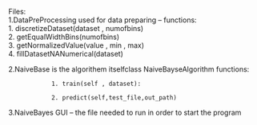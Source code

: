 Files: 																	
1.DataPreProcessing used for data preparing – functions:										
				1. discretizeDataset(dataset , numofbins)								
				2. getEqualWidthBins(numofbins)										
				3. getNormalizedValue(value , min , max)										
				4. fillDatasetNANumerical(dataset)								

2.NaiveBase is the algorithem itselfclass NaiveBayseAlgorithm functions:
				
				
				1. train(self , dataset):									

				2. predict(self,test_file,out_path)								

3.NaiveBayes GUI – the file needed to run in order to start the program										
